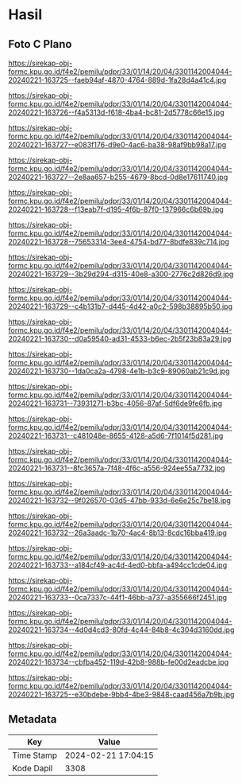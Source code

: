 # Hasil

## Foto C Plano

https://sirekap-obj-formc.kpu.go.id/f4e2/pemilu/pdpr/33/01/14/20/04/3301142004044-20240221-163725--faeb94af-4870-4764-889d-1fa28d4a41c4.jpg

https://sirekap-obj-formc.kpu.go.id/f4e2/pemilu/pdpr/33/01/14/20/04/3301142004044-20240221-163726--f4a5313d-f618-4ba4-bc81-2d5778c66e15.jpg

https://sirekap-obj-formc.kpu.go.id/f4e2/pemilu/pdpr/33/01/14/20/04/3301142004044-20240221-163727--e083f176-d9e0-4ac6-ba38-98af9bb98a17.jpg

https://sirekap-obj-formc.kpu.go.id/f4e2/pemilu/pdpr/33/01/14/20/04/3301142004044-20240221-163727--2e8aa657-b255-4679-8bcd-0d8e17611740.jpg

https://sirekap-obj-formc.kpu.go.id/f4e2/pemilu/pdpr/33/01/14/20/04/3301142004044-20240221-163728--f13eab7f-d195-4f6b-87f0-137966c6b69b.jpg

https://sirekap-obj-formc.kpu.go.id/f4e2/pemilu/pdpr/33/01/14/20/04/3301142004044-20240221-163728--75653314-3ee4-4754-bd77-8bdfe839c714.jpg

https://sirekap-obj-formc.kpu.go.id/f4e2/pemilu/pdpr/33/01/14/20/04/3301142004044-20240221-163729--3b29d294-d315-40e8-a300-2776c2d826d9.jpg

https://sirekap-obj-formc.kpu.go.id/f4e2/pemilu/pdpr/33/01/14/20/04/3301142004044-20240221-163729--c4b131b7-d445-4d42-a0c2-598b38895b50.jpg

https://sirekap-obj-formc.kpu.go.id/f4e2/pemilu/pdpr/33/01/14/20/04/3301142004044-20240221-163730--d0a59540-ad31-4533-b6ec-2b5f23b83a29.jpg

https://sirekap-obj-formc.kpu.go.id/f4e2/pemilu/pdpr/33/01/14/20/04/3301142004044-20240221-163730--1da0ca2a-4798-4e1b-b3c9-89060ab21c9d.jpg

https://sirekap-obj-formc.kpu.go.id/f4e2/pemilu/pdpr/33/01/14/20/04/3301142004044-20240221-163731--73931271-b3bc-4056-87af-5df6de9fe6fb.jpg

https://sirekap-obj-formc.kpu.go.id/f4e2/pemilu/pdpr/33/01/14/20/04/3301142004044-20240221-163731--c481048e-8655-4128-a5d6-7f1014f5d281.jpg

https://sirekap-obj-formc.kpu.go.id/f4e2/pemilu/pdpr/33/01/14/20/04/3301142004044-20240221-163731--8fc3657a-7f48-4f6c-a556-924ee55a7732.jpg

https://sirekap-obj-formc.kpu.go.id/f4e2/pemilu/pdpr/33/01/14/20/04/3301142004044-20240221-163732--9f026570-03d5-47bb-933d-6e6e25c7be18.jpg

https://sirekap-obj-formc.kpu.go.id/f4e2/pemilu/pdpr/33/01/14/20/04/3301142004044-20240221-163732--26a3aadc-1b70-4ac4-8b13-8cdc16bba419.jpg

https://sirekap-obj-formc.kpu.go.id/f4e2/pemilu/pdpr/33/01/14/20/04/3301142004044-20240221-163733--a184cf49-ac4d-4ed0-bbfa-a494cc1cde04.jpg

https://sirekap-obj-formc.kpu.go.id/f4e2/pemilu/pdpr/33/01/14/20/04/3301142004044-20240221-163733--0ca7337c-44f1-46bb-a737-a355666f2451.jpg

https://sirekap-obj-formc.kpu.go.id/f4e2/pemilu/pdpr/33/01/14/20/04/3301142004044-20240221-163734--4d0d4cd3-80fd-4c44-84b8-4c304d3160dd.jpg

https://sirekap-obj-formc.kpu.go.id/f4e2/pemilu/pdpr/33/01/14/20/04/3301142004044-20240221-163734--cbfba452-119d-42b8-988b-fe00d2eadcbe.jpg

https://sirekap-obj-formc.kpu.go.id/f4e2/pemilu/pdpr/33/01/14/20/04/3301142004044-20240221-163725--e30bdebe-9bb4-4be3-9848-caad456a7b9b.jpg


## Metadata

| Key        | Value               |
| ---------- | ------------------- |
| Time Stamp | 2024-02-21 17:04:15 |
| Kode Dapil | 3308                |



